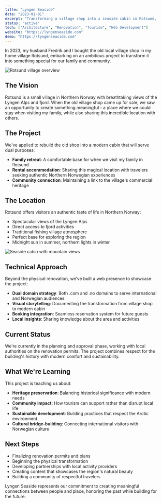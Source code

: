 ```yaml
---
title: "Lyngen Seaside"
date: "2023-01-01"
excerpt: "Transforming a village shop into a seaside cabin in Rotsund, Northern Norway."
status: "active"
tech: ["Architecture", "Renovation", "Tourism", "Web Development"]
website: "https://lyngenseaside.com"
demo: "https://lyngenseaside.com"
---
```


In 2023, my husband Fredrik and I bought the old local village shop in my home village Rotsund, embarking on an ambitious project to transform it into something special for our family and community.

![Rotsund village overview](/images/history3.jpg)

## The Vision

Rotsund is a small village in Northern Norway with breathtaking views of the Lyngen Alps and fjord. When the old village shop came up for sale, we saw an opportunity to create something meaningful - a place where we could stay when visiting my family, while also sharing this incredible location with others.

## The Project

We've applied to rebuild the old shop into a modern cabin that will serve dual purposes:

- **Family retreat**: A comfortable base for when we visit my family in Rotsund
- **Rental accommodation**: Sharing this magical location with travelers seeking authentic Northern Norwegian experiences
- **Community connection**: Maintaining a link to the village's commercial heritage

## The Location

Rotsund offers visitors an authentic taste of life in Northern Norway:

- Spectacular views of the Lyngen Alps
- Direct access to fjord activities
- Traditional fishing village atmosphere
- Perfect base for exploring the region
- Midnight sun in summer, northern lights in winter

![Seaside cabin with mountain views](/images/cabin-1.png)

## Technical Approach

Beyond the physical renovation, we've built a web presence to showcase the project:

- **Dual domain strategy**: Both .com and .no domains to serve international and Norwegian audiences
- **Visual storytelling**: Documenting the transformation from village shop to modern cabin
- **Booking integration**: Seamless reservation system for future guests
- **Local insights**: Sharing knowledge about the area and activities

## Current Status

We're currently in the planning and approval phase, working with local authorities on the renovation permits. The project combines respect for the building's history with modern comfort and sustainability.

## What We're Learning

This project is teaching us about:

- **Heritage preservation**: Balancing historical significance with modern needs
- **Community impact**: How tourism can support rather than disrupt local life
- **Sustainable development**: Building practices that respect the Arctic environment
- **Cultural bridge-building**: Connecting international visitors with Norwegian culture

## Next Steps

- Finalizing renovation permits and plans
- Beginning the physical transformation
- Developing partnerships with local activity providers
- Creating content that showcases the region's natural beauty
- Building a community of respectful travelers

Lyngen Seaside represents our commitment to creating meaningful connections between people and place, honoring the past while building for the future.